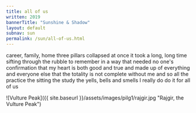```yaml
---
title: all of us 
written: 2019
bannerTitle: "Sunshine & Shadow" 
layout: default
subnav: sun
permalink: /sun/all-of-us.html
---
```


<div class="poem">
career, family, home  
three pillars  
collapsed at once  
it took a long, long time  
sifting through the rubble  
to remember  
in a way that needed  
no one's confirmation  
that my heart is both  
good and true  
and made up  
of everything  
and everyone else  
that the totality  
is not complete  
without me  
and so all the practice  
the sitting  
the study  
the yells, bells and smells  
I really do do it  
for all of us
</div>

![Vulture Peak]({{ site.baseurl }}/assets/images/pilg1/rajgir.jpg "Rajgir, the Vulture Peak")
